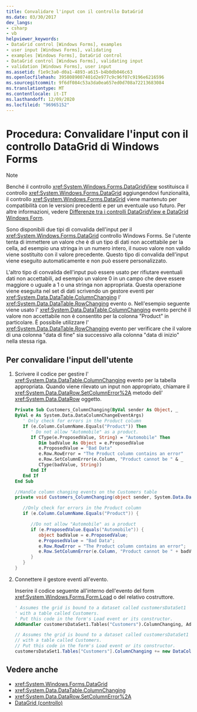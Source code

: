 ```yaml
---
title: Convalidare l'input con il controllo DataGrid
ms.date: 03/30/2017
dev_langs:
- csharp
- vb
helpviewer_keywords:
- DataGrid control [Windows Forms], examples
- user input [Windows Forms], validating
- examples [Windows Forms], DataGrid control
- DataGrid control [Windows Forms], validating input
- validation [Windows Forms], user input
ms.assetid: f1e9c3a0-d0a1-4893-a615-b4b0db046c63
ms.openlocfilehash: 3958089007401d2e977c9c96f07c9196e6216596
ms.sourcegitcommit: 9f6df084c53a3da0ea657ed0d708a72213683084
ms.translationtype: MT
ms.contentlocale: it-IT
ms.lasthandoff: 12/09/2020
ms.locfileid: "96965152"
---
```

# <a name="how-to-validate-input-with-the-windows-forms-datagrid-control"></a>Procedura: Convalidare l'input con il controllo DataGrid di Windows Forms

> [!NOTE]
> Benché il controllo <xref:System.Windows.Forms.DataGridView> sostituisca il controllo <xref:System.Windows.Forms.DataGrid> aggiungendovi funzionalità, il controllo <xref:System.Windows.Forms.DataGrid> viene mantenuto per compatibilità con le versioni precedenti e per un eventuale uso futuro. Per altre informazioni, vedere [Differenze tra i controlli DataGridView e DataGrid Windows Form](differences-between-the-windows-forms-datagridview-and-datagrid-controls.md).

Sono disponibili due tipi di convalida dell'input per il <xref:System.Windows.Forms.DataGrid> controllo Windows Forms. Se l'utente tenta di immettere un valore che è di un tipo di dati non accettabile per la cella, ad esempio una stringa in un numero intero, il nuovo valore non valido viene sostituito con il valore precedente. Questo tipo di convalida dell'input viene eseguito automaticamente e non può essere personalizzato.

L'altro tipo di convalida dell'input può essere usato per rifiutare eventuali dati non accettabili, ad esempio un valore 0 in un campo che deve essere maggiore o uguale a 1 o una stringa non appropriata. Questa operazione viene eseguita nel set di dati scrivendo un gestore eventi per <xref:System.Data.DataTable.ColumnChanging> l' <xref:System.Data.DataTable.RowChanging> evento o. Nell'esempio seguente viene usato l' <xref:System.Data.DataTable.ColumnChanging> evento perché il valore non accettabile non è consentito per la colonna "Product" in particolare. È possibile utilizzare l' <xref:System.Data.DataTable.RowChanging> evento per verificare che il valore di una colonna "data di fine" sia successivo alla colonna "data di inizio" nella stessa riga.

## <a name="to-validate-user-input"></a>Per convalidare l'input dell'utente

1. Scrivere il codice per gestire l' <xref:System.Data.DataTable.ColumnChanging> evento per la tabella appropriata. Quando viene rilevato un input non appropriato, chiamare il <xref:System.Data.DataRow.SetColumnError%2A> metodo dell' <xref:System.Data.DataRow> oggetto.

    ```vb
    Private Sub Customers_ColumnChanging(ByVal sender As Object, _
    ByVal e As System.Data.DataColumnChangeEventArgs)
       ' Only check for errors in the Product column
       If (e.Column.ColumnName.Equals("Product")) Then
          ' Do not allow "Automobile" as a product.
          If CType(e.ProposedValue, String) = "Automobile" Then
             Dim badValue As Object = e.ProposedValue
             e.ProposedValue = "Bad Data"
             e.Row.RowError = "The Product column contains an error"
             e.Row.SetColumnError(e.Column, "Product cannot be " & _
             CType(badValue, String))
          End If
       End If
    End Sub
    ```

    ```csharp
    //Handle column changing events on the Customers table
    private void Customers_ColumnChanging(object sender, System.Data.DataColumnChangeEventArgs e) {

       //Only check for errors in the Product column
       if (e.Column.ColumnName.Equals("Product")) {

          //Do not allow "Automobile" as a product
          if (e.ProposedValue.Equals("Automobile")) {
             object badValue = e.ProposedValue;
             e.ProposedValue = "Bad Data";
             e.Row.RowError = "The Product column contains an error";
             e.Row.SetColumnError(e.Column, "Product cannot be " + badValue);
          }
       }
    }
    ```

2. Connettere il gestore eventi all'evento.

    Inserire il codice seguente all'interno dell'evento del form <xref:System.Windows.Forms.Form.Load> o del relativo costruttore.

    ```vb
    ' Assumes the grid is bound to a dataset called customersDataSet1
    ' with a table called Customers.
    ' Put this code in the form's Load event or its constructor.
    AddHandler customersDataSet1.Tables("Customers").ColumnChanging, AddressOf Customers_ColumnChanging
    ```

    ```csharp
    // Assumes the grid is bound to a dataset called customersDataSet1
    // with a table called Customers.
    // Put this code in the form's Load event or its constructor.
    customersDataSet1.Tables["Customers"].ColumnChanging += new DataColumnChangeEventHandler(this.Customers_ColumnChanging);
    ```

## <a name="see-also"></a>Vedere anche

- <xref:System.Windows.Forms.DataGrid>
- <xref:System.Data.DataTable.ColumnChanging>
- <xref:System.Data.DataRow.SetColumnError%2A>
- [DataGrid (controllo)](datagrid-control-windows-forms.md)
